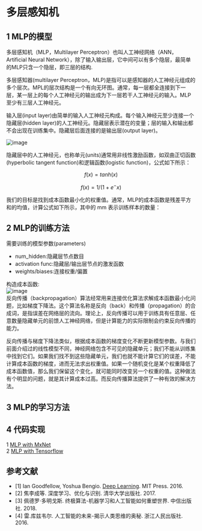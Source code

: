 # 多层感知机

## 1 MLP的模型

多层感知机（MLP，Multilayer Perceptron）也叫人工神经网络（ANN，Artificial Neural Network），除了输入输出层，它中间可以有多个隐层，最简单的MLP只含一个隐层，即三层的结构.

多层感知器(multilayer Perceptron，MLP)是指可以是感知器的人工神经元组成的多个层次。MPL的层次结构是一个有向无环图。通常，每一层都全连接到下一层，某一层上的每个人工神经元的输出成为下一层若干人工神经元的输入。MLP至少有三层人工神经元。

输入层(input layer)由简单的输入人工神经元构成。每个输入神经元至少连接一个隐藏层(hidden layer)的人工神经元。隐藏层表示潜在的变量；层的输入和输出都不会出现在训练集中。隐藏层后面连接的是输出层(output layer)。

![image](http://obmpvqs90.bkt.clouddn.com/muti-layer-perceptron.png)

隐藏层中的人工神经元，也称单元(units)通常用非线性激励函数，如双曲正切函数(hyperbolic tangent function)和逻辑函数(logistic function)，公式如下所示：
            
```math
f(x)=tanh(x)
```
```math
f(x)=1/(1+e^-x)
```

我们的目标是找到成本函数最小化的权重值。通常，MLP的成本函数是残差平方和的均值，计算公式如下所示，其中的 mm 表示训练样本的数量：

## 2 MLP的训练方法

需要训练的模型参数(parameters)
- num_hidden:隐藏层节点数目 
- activation func:隐藏层/输出层节点的激发函数 
- weights/biases:连接权重/偏置 

构造成本函数:  
![image](http://obmpvqs90.bkt.clouddn.com/cost_func_quadratic.png)  
反向传播（backpropagation）算法经常用来连接优化算法求解成本函数最小化问题，比如梯度下降法。这个算法名称是反向（back）和传播（propagation）的合成词，是指误差在网络层的流向。理论上，反向传播可以用于训练具有任意层、任意数量隐藏单元的前馈人工神经网络，但是计算能力的实际限制会约束反向传播的能力。

反向传播与梯度下降法类似，根据成本函数的梯度变化不断更新模型参数。与我们前面介绍过的线性模型不同，神经网络包含不可见的隐藏单元；我们不能从训练集中找到它们。如果我们找不到这些隐藏单元，我们也就不能计算它们的误差，不能计算成本函数的梯度，进而无法求出权重值。如果一个随机变化是某个权重降低了成本函数值，那么我们保留这个变化，就可能同时改变另一个权重的值。这种做法有个明显的问题，就是其计算成本过高。而反向传播算法提供了一种有效的解决方法。

## 3 MLP的学习方法

## 4 代码实现

1 [MLP with MxNet]()  
2 [MLP with Tensorflow]()

## 参考文献

- [1] Ian Goodfellow, Yoshua Bengio. [Deep Learning](http://www.deeplearningbook.org/). MIT Press. 2016.
- [2] 焦李成等. 深度学习、优化与识别. 清华大学出版社. 2017.
- [3] 佩德罗·多明戈斯. 终极算法-机器学习和人工智能如何重塑世界. 中信出版社. 2018.
- [4] 雷.库兹韦尔. 人工智能的未来-揭示人类思维的奥秘.  浙江人民出版社. 2016.